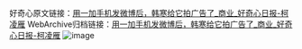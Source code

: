 好奇心原文链接：[用一加手机发微博后，韩寒给它拍广告了_商业_好奇心日报-柯凌雁](https://www.qdaily.com/articles/8359.html)
WebArchive归档链接：[用一加手机发微博后，韩寒给它拍广告了_商业_好奇心日报-柯凌雁](http://web.archive.org/web/20160810022754/http://www.qdaily.com/articles/8359.html)
![image](http://ww3.sinaimg.cn/large/007d5XDpgy1g3vcxsrdivj30u02rrx3z)